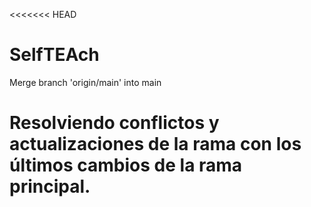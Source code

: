 <<<<<<< HEAD
# SelfTEAch
Merge branch 'origin/main' into main

Resolviendo conflictos y actualizaciones de la rama con los últimos cambios de la rama principal.
=======

